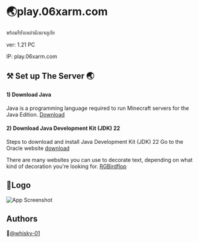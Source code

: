 
# 🌏play.06xarm.com

พร้อมรึยังเหล่านักผจญภัย

ver: 1.21 PC

IP: play.06xarm.com



## ⚒️ Set up The Server 🌏 

#### 1) Download Java

Java is a programming language required to run Minecraft servers for the Java Edition. [Download](https://www.java.com/en/download/)

#### 2) Download Java Development Kit (JDK) 22

Steps to download and install Java Development Kit (JDK) 22
Go to the Oracle website [download](https://www.oracle.com/java/technologies/downloads/)

There are many websites you can use to decorate text, depending on what kind of decoration you're looking for.
[RGBirdflop](https://www.birdflop.com/resources/rgb/)



## 💎Logo

![App Screenshot](https://cdn.discordapp.com/attachments/1272442973803646986/1283009621442822185/DALLE_2024-09-10_17.21.32_-_A_vibrant_and_highly_detailed_Minecraft-themed_logo_with_the_text_06xarm._The_logo_should_include_bold_blocky_3D_letters_similar_to_Minecraft_fonts.webp?ex=66e16f52&is=66e01dd2&hm=5bc211e87ed026b1e59af23a8dc3b8b0d03ae25c1d0cb401607b54ed23563d51&)


## Authors

🧑[@whisky-01](https://github.com/whisky-01/AtriBOT)


